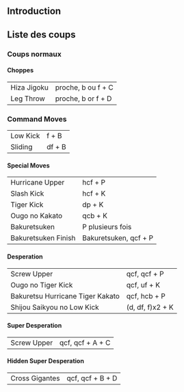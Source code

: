 ## Introduction

## Liste des coups

### Coups normaux

#### Choppes

|             |                    |
|-------------|--------------------|
| Hiza Jigoku | proche, b ou f + C |
| Leg Throw   | proche, b or f + D |

### Command Moves

|          |        |
|----------|--------|
| Low Kick | f + B  |
| Sliding  | df + B |

#### Special Moves

|                     |                       |
|---------------------|-----------------------|
| Hurricane Upper     | hcf + P               |
| Slash Kick          | hcf + K               |
| Tiger Kick          | dp + K                |
| Ougo no Kakato      | qcb + K               |
| Bakuretsuken        | P plusieurs fois      |
| Bakuretsuken Finish | Bakuretsuken, qcf + P |

#### Desperation

|                                  |                  |
|----------------------------------|------------------|
| Screw Upper                      | qcf, qcf + P     |
| Ougo no Tiger Kick               | qcf, uf + K      |
| Bakuretsu Hurricane Tiger Kakato | qcf, hcb + P     |
| Shijou Saikyou no Low Kick       | (d, df, f)x2 + K |

#### Super Desperation

|             |                  |
|-------------|------------------|
| Screw Upper | qcf, qcf + A + C |

#### Hidden Super Desperation

|                |                  |
|----------------|------------------|
| Cross Gigantes | qcf, qcf + B + D |
